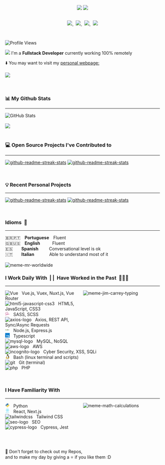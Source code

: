 <!-- https://github.com/DenverCoder1/readme-typing-svg -->
<div align="center"><picture>
    <source media="(prefers-color-scheme: dark)" srcset="https://readme-typing-svg.herokuapp.com?font=Inter&weight=600&size=38&duration=3500&pause=1500&color=f7f7f7&center=true&vCenter=true&width=800&lines=Hi+there%2C+I'm+%40it-jhack;I'm+a+Fullstack+Developer" />
    <img src="https://readme-typing-svg.herokuapp.com?font=Inter&weight=600&size=38&duration=3500&pause=1500&color=3fb580&center=true&vCenter=true&width=800&lines=Hi+there%2C+I'm+%40it-jhack;I'm+a+Front-end+Vue.js+Developer" />
  </picture>
  <picture>
    <source media="(prefers-color-scheme: dark)" srcset="https://readme-typing-svg.herokuapp.com?font=Inter&weight=500&size=28&duration=3500&pause=1500&color=f7f7f7&center=true&vCenter=true&width=800&lines=I+hope+you+find+what+you're+looking+for+in+here+%F0%9F%99%82;with+some+experience+in+cyber+security+too" />
    <img src="https://readme-typing-svg.herokuapp.com?font=Inter&weight=500&size=28&duration=3500&pause=1500&color=3fb580&center=true&vCenter=true&width=800&lines=I+hope+you+find+what+you're+looking+for+in+here+%F0%9F%99%82;With+some+background+in+Back-end+and+Cyber+Security+too" />
  </picture>
</div>

<br>

<p align="center"> 
  <a href="https://www.linkedin.com/in/tpamaral/?locale=en_US" target="_blank">
    <img src="https://img.shields.io/badge/linkedin-%230077B5.svg?&style=for-the-badge&logo=linkedin&logoColor=white" />
  </a>&nbsp;
  <a href="https://www.instagram.com/thiago_amaral_0x539" target="_blank">
    <img src="https://img.shields.io/badge/instagram-%23E4405F.svg?&style=for-the-badge&logo=instagram&logoColor=white" />        
  </a>&nbsp;
  <a href="https://wa.me/5514998416457" target="_blank">
    <img src="https://img.shields.io/badge/WhatsApp-25D366?style=for-the-badge&logo=whatsapp&logoColor=white" />
  </a>&nbsp;
  <a href="https://www.reddit.com/user/it_jhack" target="_blank">
    <img src="https://img.shields.io/badge/Reddit-FF4500?style=for-the-badge&logo=reddit&logoColor=white" />
  </a>
</p>

<br>

![Profile Views](https://komarev.com/ghpvc/?username=it-jhack)
<br>

<p>
  <img src="https://media.giphy.com/media/hvRJCLFzcasrR4ia7z/giphy.gif" width="20" />
  I'm a <b>Fullstack Developer</b> currently working 100% remotely
</p>

<p>
  ⬇️ You may want to visit my 
  <a href="https://thiagoamaral.vercel.app/" target="_blank">
  personal webpage:
  </a>
  <a href="https://thiagoamaral.vercel.app/" target="_blank">
    <br>
    <br>
    <img src="https://user-images.githubusercontent.com/74467166/200308707-42eb0208-5456-4c06-9cbf-a6c1e328fa9b.png" />
  </a>
</p>

<br>

### 📊 <b>My Github Stats</b>
<hr>

<!-- https://github.com/anuraghazra/github-readme-stats -->
<div align="left">
  <picture>
    <source media="(prefers-color-scheme: dark)" srcset="https://github-readme-stats.vercel.app/api?username=it-jhack&show_icons=true&bg_color=1f222e&hide_border=1&title_color=42b883&theme=gotham" />
    <img src="https://github-readme-stats.vercel.app/api?username=it-jhack&title_color=3fb580&show_icons=true&border_color=3fb580" alt="GitHub Stats">
  </picture>
</div>
<br>
<div align="left">
  <picture>
    <source media="(prefers-color-scheme: dark)" srcset="https://github-readme-stats.vercel.app/api/top-langs?username=it-jhack&layout=compact&bg_color=1f222e&hide_border=1&title_color=42b883&theme=gotham" />
    <img src="https://github-readme-stats.vercel.app/api/top-langs?username=it-jhack&title_color=3fb580&layout=compact&border_color=3fb580" />
  </picture>
</div>

<br>


### 💻 <b>Open Source Projects I've Contributed to</b>
<hr>
<p align="left">
  <a href="https://github.com/DenverCoder1/readme-typing-svg/pull/165"><img src="https://denvercoder1-github-readme-stats.vercel.app/api/pin/?username=DenverCoder1&repo=readme-typing-svg&theme=react&bg_color=1f222e&title_color=42b883&hide_border=true&icon_color=f8d866" alt="github-readme-streak-stats" alt="readme-typing-svg"></a>
  <a href="https://github.com/zzetao/awesome-github-profile/pull/13"><img src="https://denvercoder1-github-readme-stats.vercel.app/api/pin/?username=zzetao&repo=awesome-github-profile&theme=react&bg_color=1f222e&title_color=42b883&hide_border=true&icon_color=f8d866" alt="github-readme-streak-stats" alt="awesome-github-profile"></a>
</p>

<br>

### 💡 <b>Recent Personal Projects</b>
<hr>
<p align="left">
  <a href="https://github.com/it-jhack/awesome-ai-tldr"><img src="https://denvercoder1-github-readme-stats.vercel.app/api/pin/?username=it-jhack&repo=awesome-ai-tldr&theme=react&bg_color=1f222e&title_color=42b883&hide_border=true&icon_color=f8d866" alt="github-readme-streak-stats"></a>
  <a href="https://github.com/it-jhack/awesome-frontend-tldr"><img src="https://denvercoder1-github-readme-stats.vercel.app/api/pin/?username=it-jhack&repo=awesome-frontend-tldr&theme=react&bg_color=1f222e&title_color=42b883&hide_border=true&icon_color=f8d866" alt="github-readme-streak-stats"></a>
</p>

<br>

### <b>Idioms</b>&nbsp;&nbsp;💬
<hr>
<!-- not using table tags because I don't like github's markdown/html table 😬 -->
🇧🇷🇵🇹&emsp;<b>Portuguese</b>&emsp;Fluent<br>
🇬🇧🇺🇸&emsp;<b>English</b>&emsp;&emsp;&nbsp;&nbsp;&nbsp;Fluent<br>
🇪🇸&emsp;&emsp;<b>Spanish</b>&emsp;&emsp;&ensp;Conversational level is ok<br>
🇮🇹&emsp;&emsp;<b>Italian</b>&emsp;&emsp;&emsp;&ensp;Able to understand most of it<br>
<br>
<img src="https://user-images.githubusercontent.com/74467166/199714884-023c31b5-46e2-49c1-aa54-f11c28724998.png" alt="meme-mr-worldwide" height="150" width="250" />

<br>

###  <b> I Work Daily With&nbsp;&nbsp;|&nbsp;|&nbsp;&nbsp;Have Worked in the Past</b>&nbsp;&nbsp;👨🏻‍💻
<hr>
<img align="right" src="https://media.tenor.com/pVwOAuOdI4MAAAAC/jim-carrey-bruce-almighty.gif" alt="meme-jim-carrey-typing" height="150" width="250" />
<p>
  <img src="https://cdn.jsdelivr.net/gh/devicons/devicon/icons/vuejs/vuejs-original.svg" alt="Vue" width="15" height="15" />
  &nbsp;&nbsp;Vue.js, Vuex, Nuxt.js, Vue Router<br>

  <img src="https://user-images.githubusercontent.com/74467166/225890211-ca341e7a-d66d-4d98-9a0a-fdf559ef64af.png" alt="html5-javascript-css3" width="15" height="15"/>
  &nbsp;&nbsp;HTML5, JavaScript, CSS3<br>

  <img src="https://raw.githubusercontent.com/devicons/devicon/master/icons/sass/sass-original.svg" alt="sass-scss" width="15" height="15"/>
  &nbsp;&nbsp;SASS, SCSS<br>

  <img src="https://user-images.githubusercontent.com/74467166/199714985-419a3994-9c80-4475-9d15-edb6a28b39f1.png" alt="axios-logo" width="15" height="15" />
  &nbsp;&nbsp;Axios, REST API, Sync/Async Requests<br>

  <img src="https://raw.githubusercontent.com/devicons/devicon/master/icons/nodejs/nodejs-original-wordmark.svg" alt="nodejs" width="15" height="15"/>
  &nbsp;&nbsp;Node.js, Express.js<br>

  <img src="https://raw.githubusercontent.com/devicons/devicon/master/icons/typescript/typescript-original.svg" alt="typescript" width="15" height="15"/>
  &nbsp;&nbsp;Typescript<br>

  <img src="https://user-images.githubusercontent.com/74467166/199714997-924bbf19-f0b7-4b9e-9294-bb2496cd1bde.png" alt="mysql-logo" width="15" height="15" />
  &nbsp;&nbsp;MySQL, NoSQL<br>

  <img src="https://user-images.githubusercontent.com/74467166/199714982-35750214-1081-4806-8f69-dfecac9d398c.png" alt="aws-logo" width="15" height="15" />
  &nbsp;&nbsp;AWS<br>

  <img src="https://user-images.githubusercontent.com/74467166/199714993-cf4cba78-fa57-45b2-a8da-c40c99dbce57.png" alt="incognito-logo" width="15" height="15" />
  &nbsp;&nbsp;Cyber Security, XSS, SQLi<br>

  <img src="https://raw.githubusercontent.com/devicons/devicon/master/icons/linux/linux-original.svg" alt="linux" width="15" height="15"/>
  &nbsp;&nbsp;Bash (linux terminal and scripts)<br>

  <img src="https://www.vectorlogo.zone/logos/git-scm/git-scm-icon.svg" alt="git" width="15" height="15"/>
  &nbsp;&nbsp;Git (terminal)<br>

  <img src="https://cdn.jsdelivr.net/gh/devicons/devicon/icons/php/php-plain.svg" alt="php" width="15" height="15" />
  &nbsp;&nbsp;PHP<br>
</p>
<br>

### <b>I Have Familiarity With</b>&nbsp;&nbsp;
<hr>
<img align="right" src="https://media.tenor.com/5vo_w_jDfwgAAAAC/calculation-math.gif" alt="meme-math-calculations" height="150" width="250" />
<p>
  <img src="https://raw.githubusercontent.com/devicons/devicon/master/icons/python/python-original.svg" alt="python" width="15" height="15"/>
  &nbsp;&nbsp;Python<br>

  <img src="https://raw.githubusercontent.com/devicons/devicon/master/icons/react/react-original-wordmark.svg" alt="react" width="15" height="15"/>
  &nbsp;&nbsp;React, Next.js<br>

  <img src="https://cdn.jsdelivr.net/gh/devicons/devicon/icons/tailwindcss/tailwindcss-plain.svg" alt="tailwindcss" height="15" width="15"/>
  &nbsp;&nbsp;Tailwind CSS<br>

  <img src="https://user-images.githubusercontent.com/74467166/199715009-1956e3c9-0839-413c-93e3-99d93d12aa50.png" alt="seo-logo" width="15" height="15" />
  &nbsp;&nbsp;SEO<br>

  <img src="https://user-images.githubusercontent.com/74467166/199714987-c1c1208d-e32f-47eb-af34-702ddf35ae5d.png" alt="cypress-logo" width="15" height="15" />
  &nbsp;&nbsp;Cypress, Jest<br>
</p>
<br>

<br>

<p>
  🔎 Don't forget to check out my Repos, and to make my day by giving a ⭐ if you like them :D
</p>
